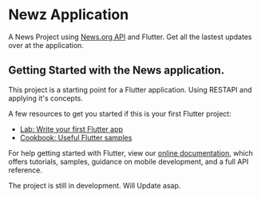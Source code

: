 # Newz Application

A News Project using [News.org API](https://newsapi.org/) and Flutter. Get all the lastest updates over at the application.

## Getting Started with the News application. 

This project is a starting point for a Flutter application.
Using RESTAPI and applying it's concepts.

A few resources to get you started if this is your first Flutter project:

- [Lab: Write your first Flutter app](https://flutter.dev/docs/get-started/codelab)
- [Cookbook: Useful Flutter samples](https://flutter.dev/docs/cookbook)

For help getting started with Flutter, view our
[online documentation](https://flutter.dev/docs), which offers tutorials,
samples, guidance on mobile development, and a full API reference.

The project is still in development. Will Update asap.
